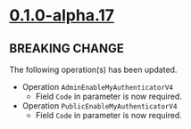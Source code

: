 # [0.1.0-alpha.17]

## BREAKING CHANGE

The following operation(s) has been updated.

- Operation `AdminEnableMyAuthenticatorV4`
  - Field `Code` in parameter is now required.
- Operation `PublicEnableMyAuthenticatorV4`
  - Field `Code` in parameter is now required.

[0.1.0-alpha.17]: https://github.com/AccelByte/accelbyte-go-modular-sdk/compare/iam-sdk/v0.1.0-alpha.16..iam-sdk/v0.1.0-alpha.17
